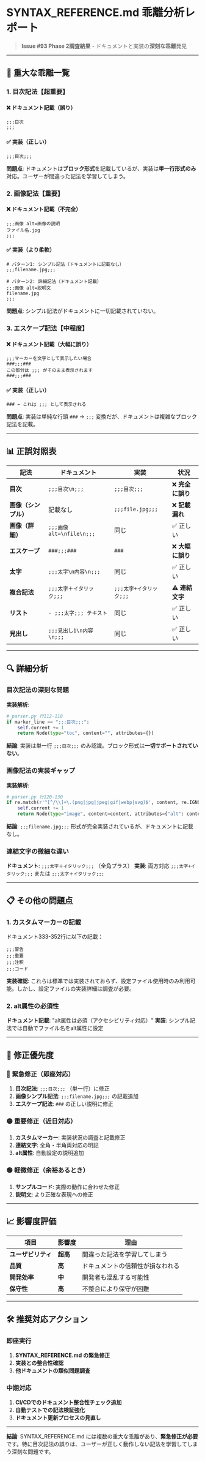 # SYNTAX_REFERENCE.md 乖離分析レポート

> **Issue #93 Phase 2調査結果** - ドキュメントと実装の**深刻な乖離**発見

---

## 🚨 **重大な乖離一覧**

### 1. 目次記法【超重要】

#### ❌ ドキュメント記載（誤り）
```kumihan
;;;目次
;;;
```

#### ✅ 実装（正しい）
```kumihan
;;;目次;;;
```

**問題点**: ドキュメントは**ブロック形式**を記載しているが、実装は**単一行形式のみ**対応。ユーザーが間違った記法を学習してしまう。

### 2. 画像記法【重要】

#### ❌ ドキュメント記載（不完全）
```kumihan
;;;画像 alt=画像の説明
ファイル名.jpg
;;;
```

#### ✅ 実装（より柔軟）
```kumihan
# パターン1: シンプル記法（ドキュメントに記載なし）
;;;filename.jpg;;;

# パターン2: 詳細記法（ドキュメント記載）
;;;画像 alt=説明文
filename.jpg
;;;
```

**問題点**: シンプル記法がドキュメントに一切記載されていない。

### 3. エスケープ記法【中程度】

#### ❌ ドキュメント記載（大幅に誤り）
```kumihan
;;;マーカーを文字として表示したい場合
###;;;###
この部分は ;;; がそのまま表示されます
###;;;###
```

#### ✅ 実装（正しい）
```kumihan
### ← これは ;;; として表示される
```

**問題点**: 実装は単純な行頭 `###` → `;;;` 変換だが、ドキュメントは複雑なブロック記法を記載。

---

## 📊 **正誤対照表**

| 記法 | ドキュメント | 実装 | 状況 |
|------|-------------|------|------|
| **目次** | `;;;目次\n;;;` | `;;;目次;;;` | ❌ **完全に誤り** |
| **画像（シンプル）** | 記載なし | `;;;file.jpg;;;` | ❌ **記載漏れ** |
| **画像（詳細）** | `;;;画像 alt=\nfile\n;;;` | 同じ | ✅ 正しい |
| **エスケープ** | `###;;;###` | `###` | ❌ **大幅に誤り** |
| **太字** | `;;;太字\n内容\n;;;` | 同じ | ✅ 正しい |
| **複合記法** | `;;;太字＋イタリック;;;` | `;;;太字+イタリック;;;` | ⚠️ **連結文字** |
| **リスト** | `- ;;;太字;;; テキスト` | 同じ | ✅ 正しい |
| **見出し** | `;;;見出し1\n内容\n;;;` | 同じ | ✅ 正しい |

---

## 🔍 **詳細分析**

### 目次記法の深刻な問題

**実装解析**:
```python
# parser.py 行112-118
if marker_line == ";;;目次;;;":
    self.current += 1
    return Node(type="toc", content="", attributes={})
```

**結論**: 実装は単一行 `;;;目次;;;` のみ認識。ブロック形式は**一切サポートされていない**。

### 画像記法の実装ギャップ

**実装解析**:
```python
# parser.py 行120-130
if re.match(r'^[^/\\]+\.(png|jpg|jpeg|gif|webp|svg)$', content, re.IGNORECASE):
    self.current += 1
    return Node(type="image", content=content, attributes={"alt": content})
```

**結論**: `;;;filename.jpg;;;` 形式が完全実装されているが、ドキュメントに記載なし。

### 連結文字の微細な違い

**ドキュメント**: `;;;太字＋イタリック;;;` （全角プラス）
**実装**: 両方対応 `;;;太字+イタリック;;;` または `;;;太字＋イタリック;;;`

---

## 📋 **その他の問題点**

### 1. カスタムマーカーの記載

ドキュメント333-352行に以下の記載：
```kumihan
;;;警告
;;;重要
;;;注釈
;;;コード
```

**実装確認**: これらは標準では実装されておらず、設定ファイル使用時のみ利用可能。しかし、設定ファイルの実装詳細は調査が必要。

### 2. alt属性の必須性

**ドキュメント記載**: "alt属性は必須（アクセシビリティ対応）"
**実装**: シンプル記法では自動でファイル名をalt属性に設定

---

## 🎯 **修正優先度**

### 🔴 **緊急修正（即座対応）**
1. **目次記法**: `;;;目次;;;` （単一行）に修正
2. **画像シンプル記法**: `;;;filename.jpg;;;` の記載追加
3. **エスケープ記法**: `###` の正しい説明に修正

### 🟡 **重要修正（近日対応）**
1. **カスタムマーカー**: 実装状況の調査と記載修正
2. **連結文字**: 全角・半角両対応の明記
3. **alt属性**: 自動設定の説明追加

### 🟢 **軽微修正（余裕あるとき）**
1. **サンプルコード**: 実際の動作に合わせた修正
2. **説明文**: より正確な表現への修正

---

## 📈 **影響度評価**

| 項目 | 影響度 | 理由 |
|------|-------|------|
| **ユーザビリティ** | **超高** | 間違った記法を学習してしまう |
| **品質** | **高** | ドキュメントの信頼性が損なわれる |
| **開発効率** | **中** | 開発者も混乱する可能性 |
| **保守性** | **高** | 不整合により保守が困難 |

---

## 🛠️ **推奨対応アクション**

### 即座実行
1. **SYNTAX_REFERENCE.md の緊急修正**
2. **実装との整合性確認**
3. **他ドキュメントの類似問題調査**

### 中期対応
1. **CI/CDでのドキュメント整合性チェック追加**
2. **自動テストでの記法検証強化**
3. **ドキュメント更新プロセスの見直し**

---

**結論**: SYNTAX_REFERENCE.md には複数の重大な乖離があり、**緊急修正が必要**です。特に目次記法の誤りは、ユーザーが正しく動作しない記法を学習してしまう深刻な問題です。